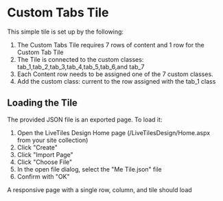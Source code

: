Custom Tabs Tile
==============================
This simple tile is set up by the following:

1) The Custom Tabs Tile requires 7 rows of content and 1 row for the Custom Tab Tile
2) The Tile is connected to the custom classes: tab_1,tab_2,tab_3,tab_4,tab_5,tab_6,and tab_7
3) Each Content row needs to be assigned one of the 7 custom classes.
4) Add the custom class: current to the row assigned with the tab_1 class



Loading the Tile
----------------------------------
The provided JSON file is an exported page. To load it:

1) Open the LiveTiles Design Home page (/LiveTilesDesign/Home.aspx from your site collection)
2) Click "Create"
3) Click "Import Page"
4) Click "Choose File"
5) In the open file dialog, select the "Me Tile.json" file
5) Confirm with "OK"

A responsive page with a single row, column, and tile should load